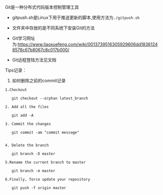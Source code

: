 Git是一种分布式代码版本控制管理工具

* gitpush.sh是Linux下用于推送更新的脚本,使用方法为`./gitpush.sh`

* 文件夹中存放的是不同系统下安装Git的方法

* Git学习网址为:https://www.liaoxuefeng.com/wiki/0013739516305929606dd18361248578c67b8067c8c017b000/

* Git远程登陆方法见文档

Tips记录：

1. 如何删除之前的commit记录
```
1.Checkout

   git checkout --orphan latest_branch

2. Add all the files

   git add -A

3. Commit the changes

   git commit -am "commit message"


4. Delete the branch

   git branch -D master

5.Rename the current branch to master

   git branch -m master

6.Finally, force update your repository

   git push -f origin master
```

